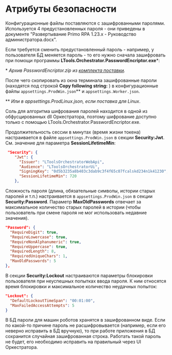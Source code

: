 # Атрибуты безопасности

Конфигурационные файлы поставляются с зашифрованными паролями. Используется 4 предустановленных пароля - они приведены в документе "Развертывание Primo RPA 1.23.x - Руководство администратора.docx".

Если требуется сменить предустановленный пароль - например, у пользователя БД меняется пароль - то его нужно сначала зашифровать при помощи программы **LTools.Orchestrator.PasswordEncriptor.exe**\*:

\* *Архив PasswordEncriptor.zip из [комплекта поставки](https://docs.primo-rpa.ru/primo-rpa/orchestrator/deployment/kit).*

После чего скопировать из окна терминала зашифрованные пароли (находятся под строкой **Copy following string:** ) в конфигурационные файлы `appsettings.ProdWin.json`\*\* и `appsettings.Worker.json`.

\*\* *Или в appsettings.ProdLinux.json, если поставка для Linux*.

Соль для алгоритма шифрования паролей находится в одной из обфусцированных dll Оркестратора, поэтому шифрование доступно только с помощью LTools.Orchestrator.PasswordEncriptor.exe.

Продолжительность сессии в минутах (время жизни токена) настраивается в файле `appsettings.ProdWin.json` в секции **Security:Jwt**. См. значение для параметра **SessionLifetimeMin**:

```json
 "Security": {
    "Jwt": {
      "Issuer": "LToolsOrchestratorWebApi",
      "Audience": "LToolsOrchestratorUi",
      "SigningKey": "0d5b3235a8b403c3dab9c3f4f65c07fcalskd234n1k41230",
      "SessionLifetimeMin": 720
    },
```
Сложность пароля (длина, обязательные символы, истории старых паролей и т.п.) настраивается в `appsettings.ProdWin.json` в секции **Security:Password**. Параметр **MaxOldPasswords** отвечает за максимальное количество старых паролей в истории (чтобы пользователь при смене пароля не мог использовать недавние значения).

```json
"Password": {
  "RequireDigit": true,
  "RequireLowercase": true,
  "RequireNonAlphanumeric": true,
  "RequireUppercase": true,
  "RequiredLength": 8,
  "RequiredUniqueChars": 1,
  "MaxOldPasswords": 5
},
```
В секции **Security:Lockout** настраиваются параметры блокировки пользователя при неуспешных попытках ввода пароля. К ним относятся время блокировки и максимальное количество неудачных попыток:

```json
"Lockout": {
  "DefaultLockoutTimeSpan": "00:01:00",
  "MaxFailedAccessAttempts": 5
}
```
В БД пароли для машин роботов хранятся в зашифрованном виде. Если по какой-то причине пароль не расшифровывается (например, если его неверно исправить в БД вручную), то при работе приложения в БД сохранится случайная зашифрованная строка. Работать такой пароль не будет, его необходимо исправить на правильный через UI Оркестратора.


